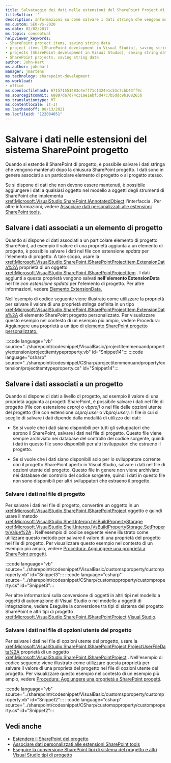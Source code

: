 ```yaml
---
title: Salvataggio dei dati nelle estensioni del SharePoint Project di | Microsoft Docs
titleSuffix: ''
description: Informazioni su come salvare i dati stringa che vengono mantenuti dopo la chiusura di un progetto SharePoint che contiene un'estensione.
ms.custom: SEO-VS-2020
ms.date: 02/02/2017
ms.topic: conceptual
helpviewer_keywords:
- SharePoint project items, saving string data
- project items [SharePoint development in Visual Studio], saving string data
- projects [SharePoint development in Visual Studio], saving string data
- SharePoint projects, saving string data
author: John-Hart
ms.author: johnhart
manager: jmartens
ms.technology: sharepoint-development
ms.workload:
- office
ms.openlocfilehash: 671571551483c4eff71c1324e1c53c7cbb43ff9c
ms.sourcegitcommit: 68897da7d74c31ae1ebf5d47c7b5ddc9b108265b
ms.translationtype: MT
ms.contentlocale: it-IT
ms.lasthandoff: 08/13/2021
ms.locfileid: "122084051"
---
```

# <a name="save-data-in-extensions-of-the-sharepoint-project-system"></a>Salvare i dati nelle estensioni del sistema SharePoint progetto
  Quando si estende il SharePoint di progetto, è possibile salvare i dati stringa che vengono mantenuti dopo la chiusura SharePoint progetto. I dati sono in genere associati a un particolare elemento di progetto o al progetto stesso.

 Se si dispone di dati che non devono essere mantenuti, è possibile aggiungere i dati a qualsiasi oggetto nel modello a oggetti degli strumenti di SharePoint che implementa <xref:Microsoft.VisualStudio.SharePoint.IAnnotatedObject> l'interfaccia . Per altre informazioni, vedere [Associare dati personalizzati alle estensioni SharePoint tools.](../sharepoint/associating-custom-data-with-sharepoint-tools-extensions.md)

## <a name="save-data-that-is-associated-with-a-project-item"></a>Salvare i dati associati a un elemento di progetto
 Quando si dispone di dati associati a un particolare elemento di progetto SharePoint, ad esempio il valore di una proprietà aggiunta a un elemento di progetto, è possibile salvare i dati nel file con estensione *spdata* per l'elemento di progetto. A tale scopo, usare la <xref:Microsoft.VisualStudio.SharePoint.ISharePointProjectItem.ExtensionData%2A> proprietà di un oggetto <xref:Microsoft.VisualStudio.SharePoint.ISharePointProjectItem> . I dati aggiunti a questa proprietà vengono salvati **nell'elemento ExtensionData** nel file *con estensione spdata* per l'elemento di progetto. Per altre informazioni, vedere [Elemento ExtensionData.](../sharepoint/extensiondata-element.md)

 Nell'esempio di codice seguente viene illustrato come utilizzare la proprietà per salvare il valore di una proprietà stringa definita in un tipo <xref:Microsoft.VisualStudio.SharePoint.ISharePointProjectItem.ExtensionData%2A> di elemento SharePoint progetto personalizzato. Per visualizzare questo esempio nel contesto di un esempio più ampio, vedere Procedura: Aggiungere una proprietà a un tipo di [elemento SharePoint progetto personalizzato.](../sharepoint/how-to-add-a-property-to-a-custom-sharepoint-project-item-type.md)

 :::code language="vb" source="../sharepoint/codesnippet/VisualBasic/projectitemmenuandproperty/extension/projectitemtypeproperty.vb" id="Snippet14":::
 :::code language="csharp" source="../sharepoint/codesnippet/CSharp/projectitemmenuandproperty/extension/projectitemtypeproperty.cs" id="Snippet14":::

## <a name="save-data-that-is-associated-with-a-project"></a>Salvare i dati associati a un progetto
 Quando si dispone di dati a livello di progetto, ad esempio il valore di una proprietà aggiunta ai progetti SharePoint, è possibile salvare i dati nel file di progetto (file con estensione *csproj* o *vbproj)* o nel file delle opzioni utente del progetto (file con estensione *csproj.user* o *vbproj.user).* Il file in cui si sceglie di salvare i dati dipende dalla modalità di utilizzo dei dati:

- Se si vuole che i dati siano disponibili per tutti gli sviluppatori che aprono il SharePoint, salvare i dati nel file di progetto. Questo file viene sempre archiviato nei database del controllo del codice sorgente, quindi i dati in questo file sono disponibili per altri sviluppatori che estraeno il progetto.

- Se si vuole che i dati siano disponibili solo per lo sviluppatore corrente con il progetto SharePoint aperto in Visual Studio, salvare i dati nel file di opzioni utente del progetto. Questo file in genere non viene archiviato nei database del controllo del codice sorgente, quindi i dati in questo file non sono disponibili per altri sviluppatori che estraeno il progetto.

### <a name="save-data-to-the-project-file"></a>Salvare i dati nel file di progetto
 Per salvare i dati nel file di progetto, convertire un oggetto in un <xref:Microsoft.VisualStudio.SharePoint.ISharePointProject> oggetto e quindi usare il metodo <xref:Microsoft.VisualStudio.Shell.Interop.IVsBuildPropertyStorage> <xref:Microsoft.VisualStudio.Shell.Interop.IVsBuildPropertyStorage.SetPropertyValue%2A> . Nell'esempio di codice seguente viene illustrato come utilizzare questo metodo per salvare il valore di una proprietà del progetto nel file di progetto. Per visualizzare questo esempio nel contesto di un esempio più ampio, vedere [Procedura: Aggiungere una proprietà a SharePoint progetti](../sharepoint/how-to-add-a-property-to-sharepoint-projects.md).

 :::code language="vb" source="../sharepoint/codesnippet/VisualBasic/customspproperty/customproperty.vb" id="Snippet3":::
 :::code language="csharp" source="../sharepoint/codesnippet/CSharp/customspproperty/customproperty.cs" id="Snippet3":::

 Per altre informazioni sulla conversione di oggetti in altri tipi nel modello a oggetti di automazione di Visual Studio o nel modello a oggetti di integrazione, vedere Eseguire la conversione tra tipi di sistema del progetto SharePoint e altri tipi di progetto <xref:Microsoft.VisualStudio.SharePoint.ISharePointProject> [Visual Studio](../sharepoint/converting-between-sharepoint-project-system-types-and-other-visual-studio-project-types.md).

### <a name="save-data-to-the-project-user-option-file"></a>Salvare i dati nel file di opzioni utente del progetto
 Per salvare i dati nel file di opzioni utente del progetto, usare la <xref:Microsoft.VisualStudio.SharePoint.ISharePointProject.ProjectUserFileData%2A> proprietà di un oggetto <xref:Microsoft.VisualStudio.SharePoint.ISharePointProject> . Nell'esempio di codice seguente viene illustrato come utilizzare questa proprietà per salvare il valore di una proprietà del progetto nel file di opzioni utente del progetto. Per visualizzare questo esempio nel contesto di un esempio più ampio, vedere [Procedura: Aggiungere una proprietà a SharePoint progetti](../sharepoint/how-to-add-a-property-to-sharepoint-projects.md).

 :::code language="vb" source="../sharepoint/codesnippet/VisualBasic/customspproperty/customproperty.vb" id="Snippet2":::
 :::code language="csharp" source="../sharepoint/codesnippet/CSharp/customspproperty/customproperty.cs" id="Snippet2":::

## <a name="see-also"></a>Vedi anche
- [Estendere il SharePoint del progetto](../sharepoint/extending-the-sharepoint-project-system.md)
- [Associare dati personalizzati alle estensioni SharePoint tools](../sharepoint/associating-custom-data-with-sharepoint-tools-extensions.md)
- [Eseguire la conversione SharePoint tipi di sistema del progetto e altri Visual Studio tipi di progetto](../sharepoint/converting-between-sharepoint-project-system-types-and-other-visual-studio-project-types.md)
